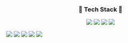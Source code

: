 <div align="center">
  <h3 align="center">🌳 Tech Stack 🌳</h3>
  <p align="center">
    <img src="https://img.shields.io/badge/HTML5-E34F26?style=flat-square&logo=HTML5&logoColor=white" /> 
    <img src="https://img.shields.io/badge/CSS3-1572B6?style=flat-square&logo=CSS3&logoColor=white" />
    <img src="https://img.shields.io/badge/Salesforce-00A1E0?logo=Salesforce&logoColor=white&style=flat">
    <img src="https://img.shields.io/badge/JavaScript-F7DF1E?logo=JavaScript&logoColor=white&style=flat">
  </p>
</div>

<img src="https://img.shields.io/badge/Salesforce-000000?logo=Salesforce&logoColor=0d9dda&style=plastic">
<img src="https://img.shields.io/badge/Salesforce-00A1E0?logo=Salesforce&logoColor=white&style=flat">
<img src="https://img.shields.io/badge/Salesforce-000000?logo=Salesforce&logoColor=0d9dda&style=flat-square">
<img src="https://img.shields.io/badge/Salesforce-000000?logo=Salesforce&logoColor=0d9dda&style=for-the-badge">
<img src="https://img.shields.io/badge/Salesforce-000000?logo=Salesforce&logoColor=0d9dda&style=social">
